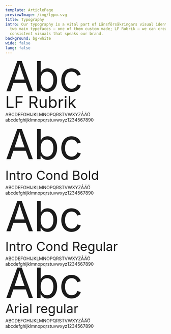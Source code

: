 ```yaml
---
template: ArticlePage
previewImage: /img/typo.svg
title: Typography
intro: Our typography is a vital part of Länsförsäkringars visual identity. With
  two main typefaces – one of them custom made; LF Rubrik – we can create
  consistent visuals that speaks our brand.
background: bg-white
wide: false
lang: false
---
```

<LfuiWrapper>
<div class="container  bb-2">	

  <div class="row pt-5 pb-3 text-center text-md-left">	
    <div class="col-md-5">	
     <div class="font-serif text-primary" style="font-size:130px;line-height: 0.8">Abc</div>	
    </div>	
    <div class="col-md-7">	
      <div class="font-serif text-primary" style="font-size:50px;line-height: 59px;">LF Rubrik</div>	
      <span class="font-serif text-primary">ABCDEFGHIJKLMNOPQRSTVWXYZÅÄÖ<br/>abcdefghijklmnopqrstuvwxyz1234567890</span>	
    </div>	
  </div>	
</div>	
<div class="container bb-2">	
  <div class="row pt-5 pb-1 text-center text-md-left">	
    <div class="col-md-5">	
     <div class="font-sans-serif text-primary font-weight-bold"  style="font-size:130px;line-height: 1.05">Abc</div>	
    </div>	
    <div class="col-md-7">	
      <div class="font-sans-serif text-primary font-weight-bold" style="font-size:40px;line-height: 59px;">Intro Cond Bold</div>	
      <span class="font-sans-serif text-primary font-weight-bold">ABCDEFGHIJKLMNOPQRSTVWXYZÅÄÖ<br/>abcdefghijklmnopqrstuvwxyz1234567890</span>	
    </div>	
  </div>	
</div>	
<div class="container bb-2 ">	
  <div class="row pt-5 pb-1 text-center text-md-left">	
    <div class="col-md-5">	
     <div class="font-sans-serif text-primary"  style="font-size:130px;line-height: 1;">Abc</div>	
    </div>	
    <div class="col-md-7">	
      <div class="font-sans-serif text-primary" style="font-size:40px;line-height: 59px;">Intro Cond Regular</div>	
      <span class="font-sans-serif text-primary ">ABCDEFGHIJKLMNOPQRSTVWXYZÅÄÖ<br/>abcdefghijklmnopqrstuvwxyz1234567890</span>	
    </div>	
  </div>	
</div>	
<div class="container  mb-2">	
  <div class="row pt-5 pb-1 text-center text-md-left">	
    <div class="col-md-5">	
     <div class="font-base "  style="font-size:130px;line-height: 0.78">Abc</div>	
    </div>	
    <div class="col-md-7">	
      <div class="font-base" style="font-size:40px;line-height: 59px;">Arial regular</div>	
      <span class="font-base ">ABCDEFGHIJKLMNOPQRSTVWXYZÅÄÖ<br/>abcdefghijklmnopqrstuvwxyz1234567890</span>	
    </div>	
  </div>	
</div>
</LfuiWrapper>